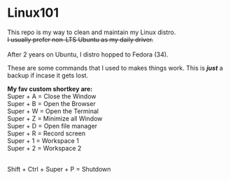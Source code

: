 # Linux101
This repo is my way to clean and maintain my Linux distro. <br>
<strike>I usually prefer non-LTS Ubuntu as my daily driver.</strike>
<br><br>
After 2 years on Ubuntu, I distro hopped to Fedora (34).

These are some commands that I used to makes things work.
This is <b><i>just</i></b> a backup if incase it gets lost.


<b>My fav custom shortkey are:</b><br>
Super + A = Close the Window<br>
Super + B = Open the Browser<br>
Super + W = Open the Terminal<br>
Super + Z = Minimize all Window<br>
Super + D = Open file manager<br>
Super + R = Record screen<br>
Super + 1 = Workspace 1<br>
Super + 2 = Workspace 2<br><br>

Shift + Ctrl + Super + P = Shutdown
